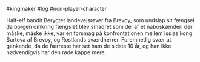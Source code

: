 #kingmaker #log #non-player-character

Half-elf bandit
Berygtet landevejsrøver fra Brevoy, som undslap sit fængsel da borgen omkring fængslet blev smadret som del af et naboskænderi der måske, måske ikke, var en forsmag på konfrontationen mellem  Issias kong Surtova af Brevoy, og Rostlands sværdherrer.
Foremnetlig svær at genkende, da de færreste har set ham de sidste 10 år, og han ikke nødvendigvis har den røde kappe mere.
